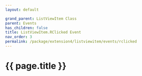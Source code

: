 ```yaml
---
layout: default

grand_parent: ListViewItem Class
parent: Events
has_children: false
title: ListViewItem.RClicked Event
nav_order: 3
permalink: /package/extension4/listviewitem/events/rclicked
---
```

# {{ page.title }}